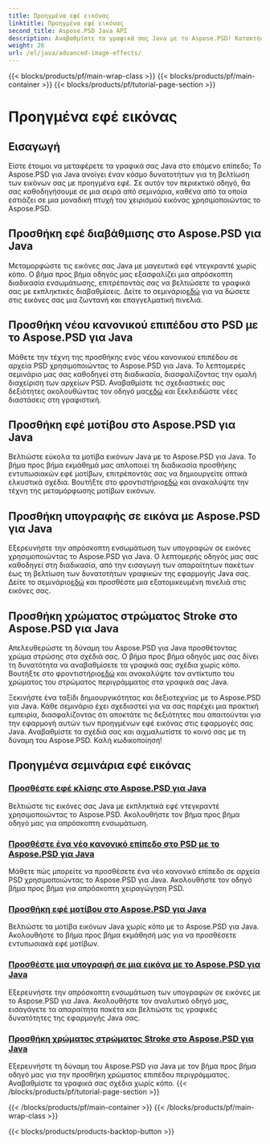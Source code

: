 ```yaml
---
title: Προηγμένα εφέ εικόνας
linktitle: Προηγμένα εφέ εικόνας
second_title: Aspose.PSD Java API
description: Αναβαθμίστε τα γραφικά σας Java με το Aspose.PSD! Κατακτήστε τα προηγμένα εφέ εικόνας απρόσκοπτα – από διαβαθμίσεις και μοτίβα έως υπογραφές και πινελιές.
weight: 26
url: /el/java/advanced-image-effects/
---
```


{{< blocks/products/pf/main-wrap-class >}}
{{< blocks/products/pf/main-container >}}
{{< blocks/products/pf/tutorial-page-section >}}

# Προηγμένα εφέ εικόνας

## Εισαγωγή
Είστε έτοιμοι να μεταφέρετε τα γραφικά σας Java στο επόμενο επίπεδο; Το Aspose.PSD για Java ανοίγει έναν κόσμο δυνατοτήτων για τη βελτίωση των εικόνων σας με προηγμένα εφέ. Σε αυτόν τον περιεκτικό οδηγό, θα σας καθοδηγήσουμε σε μια σειρά από σεμινάρια, καθένα από τα οποία εστιάζει σε μια μοναδική πτυχή του χειρισμού εικόνας χρησιμοποιώντας το Aspose.PSD.

## Προσθήκη εφέ διαβάθμισης στο Aspose.PSD για Java

 Μεταμορφώστε τις εικόνες σας Java με μαγευτικά εφέ ντεγκραντέ χωρίς κόπο. Ο βήμα προς βήμα οδηγός μας εξασφαλίζει μια απρόσκοπτη διαδικασία ενσωμάτωσης, επιτρέποντάς σας να βελτιώσετε τα γραφικά σας με εκπληκτικές διαβαθμίσεις. Δείτε το σεμινάριο[εδώ](./add-gradient-effects/) για να δώσετε στις εικόνες σας μια ζωντανή και επαγγελματική πινελιά.

## Προσθήκη νέου κανονικού επιπέδου στο PSD με το Aspose.PSD για Java

Μάθετε την τέχνη της προσθήκης ενός νέου κανονικού επιπέδου σε αρχεία PSD χρησιμοποιώντας το Aspose.PSD για Java. Το λεπτομερές σεμινάριο μας σας καθοδηγεί στη διαδικασία, διασφαλίζοντας την ομαλή διαχείριση των αρχείων PSD. Αναβαθμίστε τις σχεδιαστικές σας δεξιότητες ακολουθώντας τον οδηγό μας[εδώ](./add-new-regular-layer/) και ξεκλειδώστε νέες διαστάσεις στη γραφιστική.

## Προσθήκη εφέ μοτίβου στο Aspose.PSD για Java

 Βελτιώστε εύκολα τα μοτίβα εικόνων Java με το Aspose.PSD για Java. Το βήμα προς βήμα εκμάθημά μας απλοποιεί τη διαδικασία προσθήκης εντυπωσιακών εφέ μοτίβων, επιτρέποντάς σας να δημιουργείτε οπτικά ελκυστικά σχέδια. Βουτήξτε στο φροντιστήριο[εδώ](./add-pattern-effects/) και ανακαλύψτε την τέχνη της μεταμόρφωσης μοτίβων εικόνων.

## Προσθήκη υπογραφής σε εικόνα με Aspose.PSD για Java

 Εξερευνήστε την απρόσκοπτη ενσωμάτωση των υπογραφών σε εικόνες χρησιμοποιώντας το Aspose.PSD για Java. Ο λεπτομερής οδηγός μας σας καθοδηγεί στη διαδικασία, από την εισαγωγή των απαραίτητων πακέτων έως τη βελτίωση των δυνατοτήτων γραφικών της εφαρμογής Java σας. Δείτε το σεμινάριο[εδώ](./add-signature-to-image/) και προσθέστε μια εξατομικευμένη πινελιά στις εικόνες σας.

## Προσθήκη χρώματος στρώματος Stroke στο Aspose.PSD για Java

 Απελευθερώστε τη δύναμη του Aspose.PSD για Java προσθέτοντας χρώμα στρώσης στα σχέδιά σας. Ο βήμα προς βήμα οδηγός μας σας δίνει τη δυνατότητα να αναβαθμίσετε τα γραφικά σας σχέδια χωρίς κόπο. Βουτήξτε στο φροντιστήριο[εδώ](./add-stroke-layer-color/) και ανακαλύψτε τον αντίκτυπο του χρώματος του στρώματος περιγράμματος στα γραφικά σας Java.

Ξεκινήστε ένα ταξίδι δημιουργικότητας και δεξιοτεχνίας με το Aspose.PSD για Java. Κάθε σεμινάριο έχει σχεδιαστεί για να σας παρέχει μια πρακτική εμπειρία, διασφαλίζοντας ότι αποκτάτε τις δεξιότητες που απαιτούνται για την εφαρμογή αυτών των προηγμένων εφέ εικόνας στις εφαρμογές σας Java. Αναβαθμίστε τα σχέδιά σας και αιχμαλωτίστε το κοινό σας με τη δύναμη του Aspose.PSD. Καλή κωδικοποίηση!
## Προηγμένα σεμινάρια εφέ εικόνας
### [Προσθέστε εφέ κλίσης στο Aspose.PSD για Java](./add-gradient-effects/)
Βελτιώστε τις εικόνες σας Java με εκπληκτικά εφέ ντεγκραντέ χρησιμοποιώντας το Aspose.PSD. Ακολουθήστε τον βήμα προς βήμα οδηγό μας για απρόσκοπτη ενσωμάτωση.
### [Προσθέστε ένα νέο κανονικό επίπεδο στο PSD με το Aspose.PSD για Java](./add-new-regular-layer/)
Μάθετε πώς μπορείτε να προσθέσετε ένα νέο κανονικό επίπεδο σε αρχεία PSD χρησιμοποιώντας το Aspose.PSD για Java. Ακολουθήστε τον οδηγό βήμα προς βήμα για απρόσκοπτη χειραγώγηση PSD.
### [Προσθήκη εφέ μοτίβου στο Aspose.PSD για Java](./add-pattern-effects/)
Βελτιώστε τα μοτίβα εικόνων Java χωρίς κόπο με το Aspose.PSD για Java. Ακολουθήστε το βήμα προς βήμα εκμάθησή μας για να προσθέσετε εντυπωσιακά εφέ μοτίβων.
### [Προσθέστε μια υπογραφή σε μια εικόνα με το Aspose.PSD για Java](./add-signature-to-image/)
Εξερευνήστε την απρόσκοπτη ενσωμάτωση των υπογραφών σε εικόνες με το Aspose.PSD για Java. Ακολουθήστε τον αναλυτικό οδηγό μας, εισαγάγετε τα απαραίτητα πακέτα και βελτιώστε τις γραφικές δυνατότητες της εφαρμογής Java σας.
### [Προσθήκη χρώματος στρώματος Stroke στο Aspose.PSD για Java](./add-stroke-layer-color/)
Εξερευνήστε τη δύναμη του Aspose.PSD για Java με τον βήμα προς βήμα οδηγό μας για την προσθήκη χρώματος επιπέδου περιγράμματος. Αναβαθμίστε τα γραφικά σας σχέδια χωρίς κόπο.
{{< /blocks/products/pf/tutorial-page-section >}}

{{< /blocks/products/pf/main-container >}}
{{< /blocks/products/pf/main-wrap-class >}}

{{< blocks/products/products-backtop-button >}}
